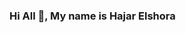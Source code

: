 ### Hi All 👋, My name is Hajar Elshora

<!--
**hagarelsayed/hagarelsayed** is a ✨ _special_ ✨ repository because its `README.md` (this file) appears on your GitHub profile.

Here are some ideas to get you started:

- :girl: 💻 I currently work as ([Teaching Assistant](https://www.nu.edu.eg/instructor.php?i=265&t=members)) at the Biomedical Informatics program ([BMD (https://www.nu.edu.eg/program/description/biomedical-informatics/)) and ([the Bioinformatics Diploma](http://bioinfo.nu.edu.eg/)) at [Nile University (NU)](https://nu.edu.eg/)
- 📚 I am also a masters' degree student in Computer Science & Information Technology, ([ITCS (https://nu.edu.eg/information_technology_computer_science_postgraduate/)) - Informatics with specialization in bioinformatics at Nile University.
- 📊 My main interests include Immunoncology, Data Analysis of Second-/Third-Generation Sequence, RNA-Seq, Single-cell as well as Applications of Machine Learning in Bioinformatics. 
- :octocat: You can find my code projects (R, Python, C++ & SQL ) here on [GitHub](https://github.com/hagarelsayed?tab=repositories)
- 🐦 You can also find me on [Twitter](https://twitter.com/Hajar_et_al)
- 🌱 I’m currently enrolled in the Advaned Data Analysis Nanodegree Scholarship at Udacity. 
- ⚡:mount_fuji: I am a mountain hiker and :mount_fuji: a biker every now and then 😄

## Publications

## Ongoing Projects
